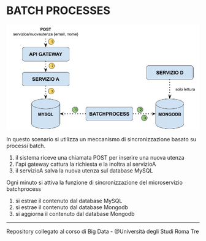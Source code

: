 # BATCH PROCESSES

<div align="center">
  <img src="https://github.com/mariocuomo/polyglot-systems/blob/main/imgs/batch.jpg">
</div>


In questo scenario si utilizza un meccanismo di sincronizzazione basato su processi batch.

1. il sistema riceve una chiamata POST per inserire una nuova utenza
2. l'api gateway cattura la richiesta e la inoltra al servizioA
3. il servizioA salva la nuova utenza sul database MySQL


Ogni minuto si attiva la funzione di sincronizzazione del microservizio batchprocess
1. si estrae il contenuto dal database MySQL
2. si estrae il contenuto dal database Mongodb
3. si aggiorna il contenuto dal database Mongodb


---
Repository collegato al corso di Big Data - @Università degli Studi Roma Tre

